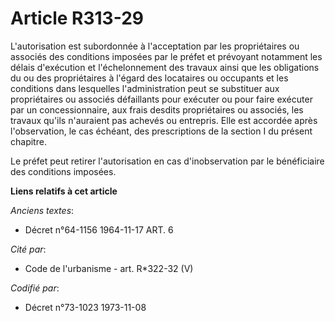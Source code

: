 # Article R313-29

L'autorisation est subordonnée à l'acceptation par les propriétaires ou associés des conditions imposées par le préfet et
prévoyant notamment les délais d'exécution et l'échelonnement des travaux ainsi que les obligations du ou des propriétaires à
l'égard des locataires ou occupants et les conditions dans lesquelles l'administration peut se substituer aux propriétaires
ou associés défaillants pour exécuter ou pour faire exécuter par un concessionnaire, aux frais desdits propriétaires ou
associés, les travaux qu'ils n'auraient pas achevés ou entrepris. Elle est accordée après l'observation, le cas échéant, des
prescriptions de la section I du présent chapitre.

Le préfet peut retirer l'autorisation en cas d'inobservation par le bénéficiaire des conditions imposées.

**Liens relatifs à cet article**

_Anciens textes_:

  - Décret n°64-1156 1964-11-17 ART. 6

_Cité par_:

  - Code de l'urbanisme - art. R*322-32 (V)

_Codifié par_:

  - Décret n°73-1023 1973-11-08
